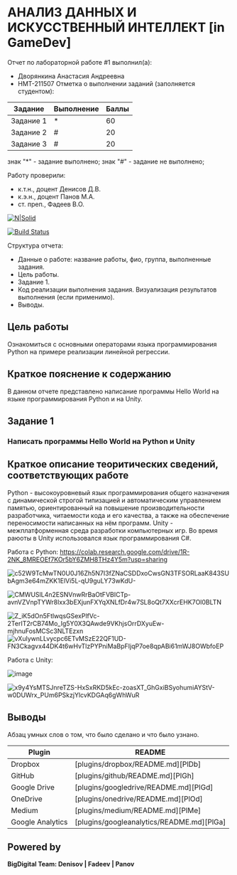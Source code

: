 # АНАЛИЗ ДАННЫХ И ИСКУССТВЕННЫЙ ИНТЕЛЛЕКТ [in GameDev]
Отчет по лабораторной работе #1 выполнил(а):
- Дворянкина Анастасия Андреевна
- НМТ-211507
Отметка о выполнении заданий (заполняется студентом):

| Задание | Выполнение | Баллы |
| ------ | ------ | ------ |
| Задание 1 | * | 60 |
| Задание 2 | # | 20 |
| Задание 3 | # | 20 |

знак "*" - задание выполнено; знак "#" - задание не выполнено;

Работу проверили:
- к.т.н., доцент Денисов Д.В.
- к.э.н., доцент Панов М.А.
- ст. преп., Фадеев В.О.

[![N|Solid](https://cldup.com/dTxpPi9lDf.thumb.png)](https://nodesource.com/products/nsolid)

[![Build Status](https://travis-ci.org/joemccann/dillinger.svg?branch=master)](https://travis-ci.org/joemccann/dillinger)

Структура отчета:

- Данные о работе: название работы, фио, группа, выполненные задания.
- Цель работы.
- Задание 1.
- Код реализации выполнения задания. Визуализация результатов выполнения (если применимо).
- Выводы.

## Цель работы
Ознакомиться с основными операторами языка программирования Python на примере реализации линейной регрессии.

## Краткое пояснение к содержанию
В данном отчете представлено написание программы Hello World на языке программирования Python и на Unity.

## Задание 1
### Написать программы Hello World на Python и Unity

## Краткое описание теоритических сведений, соответствующих работе
Python - высокоуровневый язык программирования общего назначения с динамической строгой типизацией и автоматическим управлением памятью, ориентированный на повышение производительности разработчика, читаемости кода и его качества, а также на обеспечение переносимости написанных на нём программ. 
Unity -  межплатформенная среда разработки компьютерных игр. Во время раюоты в Unity использовался язык программирования C#.

Работа с Python: https://colab.research.google.com/drive/1R-2NK_8MREOEf7KOr5bY6ZMH8THz4Y5m?usp=sharing

![c52W9TcMwTN0U0J16Zh5N7I3fZNaCSDDxoCwsGN3TFSORLaaK843SUbAgm3e64mZKK1ElVi5L-qU9guLY73wKdU-](https://user-images.githubusercontent.com/114600514/192845030-0c06c922-6d69-43f1-a414-a50382de489a.jpg)

![CMWUSlL4n2ESNVnwRrBaOtFVBICTp-avnVZVnpTYWr8lxx3bEXjunFXYqXNLfDr4w7SL8oQt7XXcrEHK7Ol0BLTN](https://user-images.githubusercontent.com/114600514/192846036-f106de30-9d73-4b75-91bb-ce13ea78e9c4.jpg)

![Z_iK5dOn5FtlwqsGSexPlfVc-2TerIT2rCB74Mo_Ig5Y0X3QAwde9VKhjsOrrDXyuEw-mjhnuFosMCSc3NLTEzxn](https://user-images.githubusercontent.com/114600514/192846136-5914a0bd-64fe-45ca-832c-8dacde4ed189.jpg)
![vXulywnLLvycpc6ETvMSzE22QF1UD-FN3Ckagvx44DK4t6wHvTlzPYPniMaBpFIjqP7oe8qpABi61mWJ8OWbfoEP](https://user-images.githubusercontent.com/114600514/192846201-14093a84-c3b7-4553-89b0-eab55909e940.jpg)

Работа с Unity:

![image](https://user-images.githubusercontent.com/114600514/192847157-e370eb83-f436-4811-ac79-e560199f34f2.png)


![x9y4YsMTSJnreTZS-HxSxRKD5kEc-zoasXT_GhGxiBSyohumiAYStV-w0DUWrx_PUm6PSkzjYlcvKDGAq6gWhWuR](https://user-images.githubusercontent.com/114600514/192847274-c6da7498-2693-408b-9f11-d4574f69a4b8.jpg)



## Выводы

Абзац умных слов о том, что было сделано и что было узнано.

| Plugin | README |
| ------ | ------ |
| Dropbox | [plugins/dropbox/README.md][PlDb] |
| GitHub | [plugins/github/README.md][PlGh] |
| Google Drive | [plugins/googledrive/README.md][PlGd] |
| OneDrive | [plugins/onedrive/README.md][PlOd] |
| Medium | [plugins/medium/README.md][PlMe] |
| Google Analytics | [plugins/googleanalytics/README.md][PlGa] |

## Powered by

**BigDigital Team: Denisov | Fadeev | Panov**
